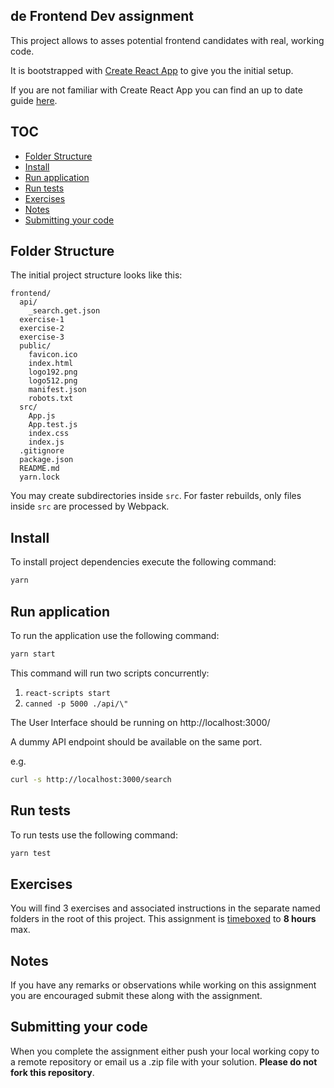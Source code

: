 <!-- omit in toc -->
## de  Frontend Dev assignment

This project allows to asses potential frontend candidates with real, working code.

It is bootstrapped with [Create React App](https://github.com/facebook/create-react-app) to give you the initial setup.

If you are not familiar with Create React App you can find an up to date guide [here](https://github.com/facebook/create-react-app/blob/master/packages/cra-template/template/README.md).

<!-- omit in toc -->
## TOC
- [Folder Structure](#folder-structure)
- [Install](#install)
- [Run application](#run-application)
- [Run tests](#run-tests)
- [Exercises](#exercises)
- [Notes](#notes)
- [Submitting your code](#submitting-your-code)

## Folder Structure

The initial project structure looks like this:

```
frontend/
  api/
    _search.get.json
  exercise-1
  exercise-2
  exercise-3
  public/
    favicon.ico
    index.html
    logo192.png
    logo512.png
    manifest.json
    robots.txt
  src/
    App.js
    App.test.js
    index.css
    index.js
  .gitignore
  package.json
  README.md
  yarn.lock
```

You may create subdirectories inside `src`. For faster rebuilds, only files inside `src` are processed by Webpack.

## Install
To install project dependencies execute the following command:

```sh
yarn
```

## Run application
To run the application use the following command:
```sh
yarn start
```
This command will run two scripts concurrently:
1. `react-scripts start`
2. `canned -p 5000 ./api/\"`

The User Interface should be running on http://localhost:3000/

A dummy API endpoint should be available on the same port.

e.g.
```sh
curl -s http://localhost:3000/search
```

## Run tests
To run tests use the following command:
```sh
yarn test
```

## Exercises
You will find 3 exercises and associated instructions in the separate named folders in the root of this project. This assignment is [timeboxed](https://en.wikipedia.org/wiki/Timeboxing) to **8 hours** max.

## Notes
If you have any remarks or observations while working on this assignment you are encouraged submit these along with the assignment.

## Submitting your code
When you complete the assignment either push your local working copy to a remote repository or email us a .zip file with your solution. **Please do not fork this repository**.
